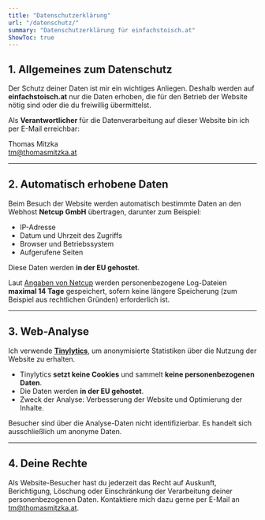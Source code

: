 ```yaml
---
title: "Datenschutzerklärung"
url: "/datenschutz/"
summary: "Datenschutzerklärung für einfachstoisch.at"
ShowToc: true
---
```


## 1. Allgemeines zum Datenschutz 

Der Schutz deiner Daten ist mir ein wichtiges Anliegen. Deshalb werden auf 
**einfachstoisch.at** nur die Daten erhoben, die für den Betrieb der Website 
nötig sind oder die du freiwillig übermittelst.

Als **Verantwortlicher** für die Datenverarbeitung auf dieser Website bin ich per
E-Mail erreichbar:

Thomas Mitzka  
<tm@thomasmitzka.at>

--- 

## 2. Automatisch erhobene Daten

Beim Besuch der Website werden automatisch bestimmte Daten an den 
Webhost **Netcup GmbH** übertragen, darunter zum Beispiel:

- IP-Adresse
- Datum und Uhrzeit des Zugriffs
- Browser und Betriebssystem
- Aufgerufene Seiten

Diese Daten werden **in der EU gehostet**.

Laut [Angaben von Netcup](https://www.netcup.com/de/kontakt/datenschutzerklaerung)
werden personenbezogene Log-Dateien **maximal 14 Tage** gespeichert, sofern keine
längere Speicherung (zum Beispiel aus rechtlichen Gründen) erforderlich ist.

---

## 3. Web-Analyse

Ich verwende **[Tinylytics](https://tinylytics.app)**, um anonymisierte Statistiken
über die Nutzung der Website zu erhalten.

- Tinylytics **setzt keine Cookies** und sammelt **keine personenbezogenen Daten**.
- Die Daten werden **in der EU gehostet**.
- Zweck der Analyse: Verbesserung der Website und Optimierung der Inhalte.

Besucher sind über die Analyse-Daten nicht identifizierbar. Es handelt sich 
ausschließlich um anonyme Daten.

--- 

## 4. Deine Rechte

Als Website-Besucher hast du jederzeit das Recht auf Auskunft, Berichtigung, Löschung
oder Einschränkung der Verarbeitung deiner personenbezogenen Daten. Kontaktiere
mich dazu gerne per E-Mail an <tm@thomasmitzka.at>.
